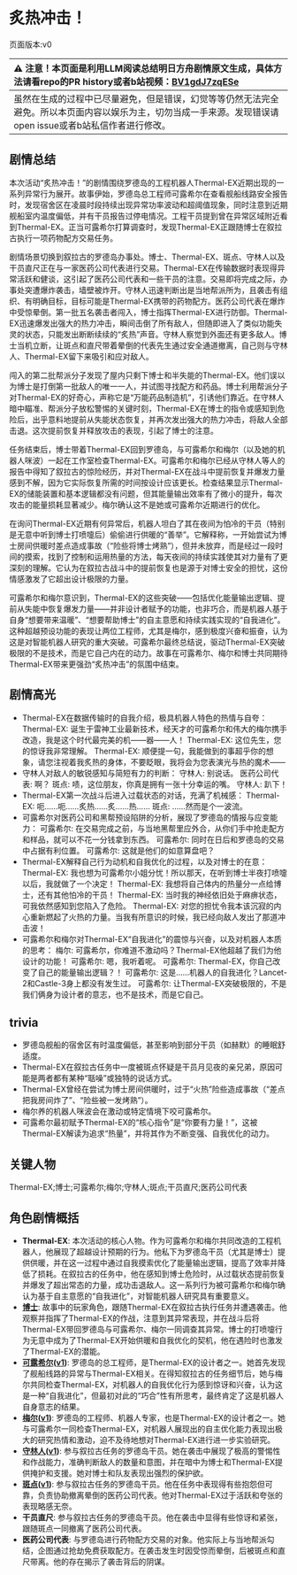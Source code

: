 # 炙热冲击！
页面版本:v0
 

| :warning: 注意！本页面是利用LLM阅读总结明日方舟剧情原文生成，具体方法请看repo的PR history或者b站视频：[BV1gdJ7zqESe](https://www.bilibili.com/video/BV1gdJ7zqESe/)         |
|:----------------------------|
| 虽然在生成的过程中已尽量避免，但是错误，幻觉等等仍然无法完全避免。所以本页面内容以娱乐为主，切勿当成一手来源。发现错误请open issue或者b站私信作者进行修改。|



## 剧情总结
本次活动“炙热冲击！”的剧情围绕罗德岛的工程机器人Thermal-EX近期出现的一系列异常行为展开。故事伊始，罗德岛总工程师可露希尔在查看舰船线路安全报告时，发现宿舍区在凌晨时段持续出现异常功率波动和超阈值现象，同时注意到近期舰船室内温度偏低，并有干员报告过停电情况。工程干员提到曾在异常区域附近看到Thermal-EX。正当可露希尔打算调查时，发现Thermal-EX正跟随博士在叙拉古执行一项药物配方交易任务。

剧情场景切换到叙拉古的罗德岛办事处。博士、Thermal-EX、斑点、守林人以及干员直尺正在与一家医药公司代表进行交易。Thermal-EX在传输数据时表现得异常活跃和健谈，这引起了医药公司代表和一些干员的注意。交易即将完成之际，办事处突遭爆炸袭击，墙壁被炸开。守林人迅速判断出是当地帮派所为，且袭击有组织、有明确目标，目标可能是Thermal-EX携带的药物配方。医药公司代表在爆炸中受惊晕倒。第一批五名袭击者闯入，博士指挥Thermal-EX进行防御。Thermal-EX迅速爆发出强大的热力冲击，瞬间击倒了所有敌人，但随即进入了类似功能失灵的状态，只能发出断断续续的“炙热”声音。守林人察觉到外面还有更多敌人。博士当机立断，让斑点和直尺带着晕倒的代表先生通过安全通道撤离，自己则与守林人、Thermal-EX留下来吸引和应对敌人。

闯入的第二批帮派分子发现了屋内只剩下博士和半失能的Thermal-EX。他们误以为博士是打倒第一批敌人的唯一一人，并试图寻找配方和药品。博士利用帮派分子对Thermal-EX的好奇心，声称它是“万能药品制造机”，引诱他们靠近。在守林人暗中瞄准、帮派分子放松警惕的关键时刻，Thermal-EX在博士的指令或感知到危险后，出乎意料地提前从失能状态恢复，并再次发出强大的热力冲击，将敌人全部击退。这次提前恢复并释放攻击的表现，引起了博士的注意。

任务结束后，博士带着Thermal-EX回到罗德岛，与可露希尔和梅尔（以及她的机器人咪波）一起在工作室检查Thermal-EX。可露希尔和梅尔已经从守林人等人的报告中得知了叙拉古的惊险经历，并对Thermal-EX在战斗中提前恢复并爆发力量感到不解，因为它实际恢复所需的时间按设计应该更长。检查结果显示Thermal-EX的储能装置和基本逻辑都没有问题，但其能量输出效率有了微小的提升，每次攻击的能量损耗显著减少。梅尔确认这不是她或可露希尔近期进行的优化。

在询问Thermal-EX近期有何异常后，机器人坦白了其在夜间为怕冷的干员（特别是无意中听到博士打喷嚏后）偷偷进行供暖的“善举”。它解释称，一开始尝试为博士房间供暖时差点造成事故（“险些将博士烤熟”），但并未放弃，而是经过一段时间的摸索，找到了控制和运用热量的方法，每天夜间的持续实践使其对力量有了更深刻的理解。它认为在叙拉古战斗中的提前恢复也是源于对博士安全的担忧，这份情感激发了它超出设计极限的力量。

可露希尔和梅尔意识到，Thermal-EX的这些突破——包括优化能量输出逻辑、提前从失能中恢复爆发力量——并非设计者赋予的功能，也非巧合，而是机器人基于自身“想要带来温暖”、“想要帮助博士”的自主意愿和持续实践实现的“自我进化”。这种超越预设功能的表现让两位工程师，尤其是梅尔，感到极度兴奋和振奋，认为这是对智能机器人研究的重大突破。可露希尔最终总结说，驱动Thermal-EX突破极限的不是技术，而是它自己内在的动力。故事在可露希尔、梅尔和博士共同期待Thermal-EX带来更强劲“炙热冲击”的氛围中结束。
## 剧情高光
*   Thermal-EX在数据传输时的自我介绍，极具机器人特色的热情与自夸：
    Thermal-EX: 诞生于雷神工业最新技术，经天才的可露希尔和伟大的梅尔携手改造，我是这个时代最完美的机——器——人！
    Thermal-EX: 这位先生，您的惊讶我非常理解。
    Thermal-EX: 顺便提一句，我能做到的事超乎你的想象，请您注视着我炙热的身体，不要眨眼，我将会为您表演光与热的魔术——
*   守林人对敌人的敏锐感知与简短有力的判断：
    守林人: 别说话。
    医药公司代表: 啊？
    斑点: 啧，这位朋友，你真是拥有一张十分幸运的嘴。
    守林人: 趴下！
*   Thermal-EX第一次战斗后进入过载状态的对话，充满了机械感：
    Thermal-EX: 呃......呃......炙热......炙......热......
    斑点: ......然而是个一波流。
*   可露希尔对医药公司和黑帮预设陷阱的分析，展现了罗德岛的情报与应变能力：
    可露希尔: 在交易完成之前，与当地黑帮里应外合，从你们手中抢走配方和样品，就可以不花一分钱拿到东西。
    可露希尔: 同时在日后和罗德岛的交易中占据有利位置。
    可露希尔: 这就是他们的如意算盘吧？
*   Thermal-EX解释自己行为动机和自我优化的过程，以及对博士的在意：
    Thermal-EX: 我也想为可露希尔小姐分忧！所以那天，在听到博士半夜打喷嚏以后，我就做了一个决定！
    Thermal-EX: 我想将自己体内的热量分一点给博士，还有其他怕冷的干员！
    Thermal-EX: 当时我的神经依旧处于麻痹状态，可我依然感知到您陷入了危险。
    Thermal-EX: 对您的担忧令我本该沉寂的内心重新燃起了火热的力量。当我有所意识的时候，我已经向敌人发出了那道冲击波！
*   可露希尔和梅尔对Thermal-EX“自我进化”的震惊与兴奋，以及对机器人本质的思考：
    梅尔: 可露希尔，你难道不激动吗？Thermal-EX他超越了我们为他设计的功能！
    可露希尔: 嗯，我听着呢。
    可露希尔: Thermal-EX，你自己改变了自己的能量输出逻辑？！
    可露希尔: 这是......机器人的自我进化？Lancet-2和Castle-3身上都没有发生过。
    可露希尔: 让Thermal-EX突破极限的，不是我们俩身为设计者的意志，也不是技术，而是它自己。
## trivia
*   罗德岛舰船的宿舍区有时温度偏低，甚至影响到部分干员（如赫默）的睡眠舒适度。
*   Thermal-EX在叙拉古任务中一度被斑点怀疑是干员月见夜的亲兄弟，原因可能是两者都有某种“聒噪”或独特的说话方式。
*   Thermal-EX曾经在尝试为博士房间供暖时，过于“火热”险些造成事故（“差点把我房间炸了”、“险些被一发烤熟”）。
*   梅尔养的机器人咪波会在激动或特定情境下咬可露希尔。
*   可露希尔最初赋予Thermal-EX的“核心指令”是“你要有力量！”，这被Thermal-EX解读为追求“热量”，并将其作为不断变强、自我优化的动力。
## 关键人物
Thermal-EX;博士;可露希尔;梅尔;守林人;斑点;干员直尺;医药公司代表
## 角色剧情概括
-   **Thermal-EX**: 本次活动的核心人物。作为可露希尔和梅尔共同改造的工程机器人，他展现了超越设计预期的行为。他私下为罗德岛干员（尤其是博士）提供供暖，并在这一过程中通过自我摸索优化了能量输出逻辑，提高了效率并降低了损耗。在叙拉古的任务中，他在感知到博士危险时，从过载状态提前恢复并爆发了超出常态的力量，成功击退敌人。这一系列行为被可露希尔和梅尔确认为基于自主意愿的“自我进化”，对智能机器人研究具有重要意义。
-   **[博士](../char_v3/extended_char_bo_shi.md)**: 故事中的玩家角色，跟随Thermal-EX在叙拉古执行任务并遭遇袭击。他观察并指挥了Thermal-EX的作战，注意到其异常表现，并在战斗后将Thermal-EX带回罗德岛与可露希尔、梅尔一同调查其异常。博士的打喷嚏行为无意中成为了Thermal-EX开始供暖和自我优化的契机，他在遇险时也激发了Thermal-EX的潜能。
-   **[可露希尔](../char_v3/extended_char_ke_lu_xi_er.md)([v1](../chars/extended_char_ke_lu_xi_er.md))**: 罗德岛的总工程师，是Thermal-EX的设计者之一。她首先发现了舰船线路的异常与Thermal-EX相关。在得知叙拉古的任务细节后，她与梅尔共同检查Thermal-EX，对机器人的自我优化行为感到惊讶和兴奋，认为这是一种“自我进化”，但最初对此的“巧合”性有所思考，最终肯定了这是机器人自身意志的结果。
-   **[梅尔](../char_v3/char_242_otter.md)([v1](../chars/char_242_otter.md))**: 罗德岛的工程师、机器人专家，也是Thermal-EX的设计者之一。她与可露希尔一同检查Thermal-EX，对机器人展现出的自主优化能力表现出极大的研究热情和激动，迫不及待地想对Thermal-EX进行进一步实验研究。
-   **[守林人](../char_v3/char_158_milu.md)([v1](../chars/char_158_milu.md))**: 参与叙拉古任务的罗德岛干员。她在袭击中展现了极高的警惕性和作战能力，准确判断敌人的数量和意图，并在暗中为博士和Thermal-EX提供掩护和支援。她对博士和队友表现出强烈的保护欲。
-   **[斑点](../char_v3/char_284_spot.md)([v1](../chars/char_284_spot.md))**: 参与叙拉古任务的罗德岛干员。他在任务中表现得有些抱怨但可靠，负责协助撤离晕倒的医药公司代表。他对Thermal-EX过于活跃和夸张的表现略感无奈。
-   **干员直尺**: 参与叙拉古任务的罗德岛干员。他在袭击中显得有些惊讶和紧张，跟随斑点一同撤离了医药公司代表。
-   **医药公司代表**: 与罗德岛进行药物配方交易的对象。他实际上与当地帮派勾结，企图通过抢劫免费获取配方。在袭击发生时因受惊而晕倒，后被斑点和直尺带离。他的存在揭示了袭击背后的阴谋。